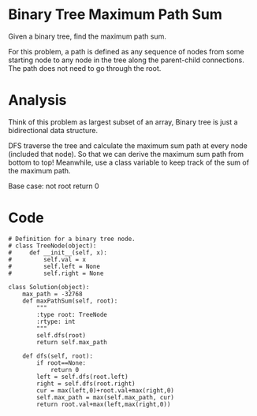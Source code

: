 # Binary Tree Maximum Path Sum
Given a binary tree, find the maximum path sum.

For this problem, a path is defined as any sequence of nodes from some starting node to any node in the tree along the parent-child connections. The path does not need to go through the root.

# Analysis
Think of this problem as largest subset of an array, Binary tree is just a bidirectional data structure. 

DFS traverse the tree and calculate the maximum sum path at every node (included that node). So that we can derive the maximum sum path from bottom to top! Meanwhile, use a class variable to keep track of the sum of the maximum path.

Base case: not root return 0

# Code
```
# Definition for a binary tree node.
# class TreeNode(object):
#     def __init__(self, x):
#         self.val = x
#         self.left = None
#         self.right = None

class Solution(object):
    max_path = -32768
    def maxPathSum(self, root):
        """
        :type root: TreeNode
        :rtype: int
        """
        self.dfs(root)
        return self.max_path
        
    def dfs(self, root):
        if root==None:
            return 0
        left = self.dfs(root.left)
        right = self.dfs(root.right)
        cur = max(left,0)+root.val+max(right,0)
        self.max_path = max(self.max_path, cur)
        return root.val+max(left,max(right,0))

```